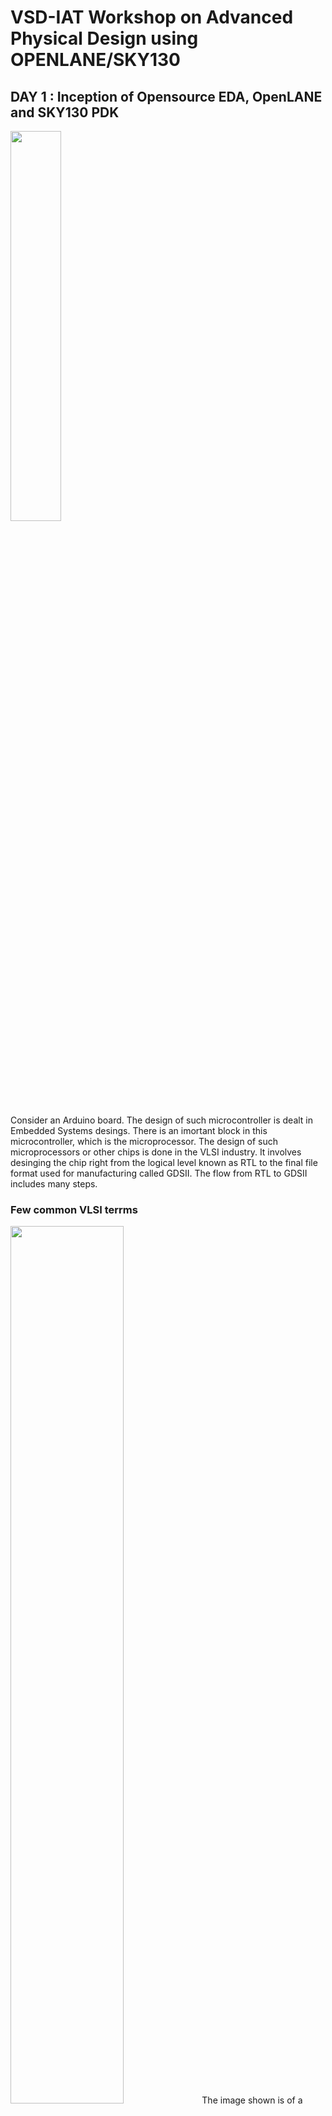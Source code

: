# VSD-IAT Workshop on Advanced Physical Design using OPENLANE/SKY130

## DAY 1 : Inception of Opensource EDA, OpenLANE and SKY130 PDK 
<img src="https://github.com/MayurTA/VSD-IAT_workshop/blob/main/D1_images/Screenshot_2021-01-27_214716.png" width="40%">

Consider an Arduino board. The design of such microcontroller is dealt in Embedded Systems desings. There is an imortant block in this microcontroller, which is the microprocessor. The design of such microprocessors or other chips is done in the VLSI industry. It involves desinging the chip right from the logical level known as RTL to the final file format used for manufacturing called GDSII. The flow from RTL to GDSII includes many steps. 

### Few common VLSI terrms
<img src="https://github.com/MayurTA/VSD-IAT_workshop/blob/main/D1_images/Screenshot_2021-01-27_214454.png" width="60%">
The image shown is of a typical chip.
- The brown border is called __DIE__. It is like the container of the chip.
- The blue are is __PADS__. It contains _pins_ which the chip uses to communicate with the external world. 
- The central black region is the __CORE__. Core is the main part of the chip. It contains different functional blocks that handle all the processes the chip is designed to perform. 
- __IP__ is _Intellectual Property_. It refers to the funcational blocks desinged for a specific purpose. 
- __Foundry__ is the factory like place who provide all the files and data needed to design a chip and even tape it out. 


## DAY 2 : Floorplan and introduction to Library Cells 
### FLOORPLANNING 
#### 1. Defining width and height of Core and Die
First step in the floorplan is to define the dimensions of core and die, which in turn contraints the  dimensions of the SoC and the IPs contained in it. We define two terms in this regard - _Utilization Factor_ and _Aspect Ratio_.

__Utilization Factor__-
Utilization factor gives represents the percentage of the core area occupied by the netlist(with cells abutting each other and excluding the wires). So it is defined as the ratio of Area ocupied by the netlist and Total area of the core. 
                                         
__Aspect Ratio__-
Aspect ratio is the ratio of Height and Width of the core and tells if the core is rectungular or square.

#### 2. Defining locations of pre-placed cells
In the netlist, there will be some portions which repeat many times at different locations. So, we divide the entire netlist into certain blocks so that the repeating blocks can be duplicated easily as and when required. These blocks are placed on the floor before runnning the autommated PnR, and hence the name _pre-placed cells_.Automated tools cannot re locate these pre-placed cells. 

#### 3. Surronding pre-placed cells with de-coupling capacitors


### LAB
 #### __Few useful flags and commands__
- To create runs folder with custom name
```shell
prep -design picorv32 -tag trial_run1
```
  This creates a new runs folder with the name _trial_run1_
- To overwrite default configurations in config.tcl
```shell
prep -design picorv32 -tag trial_run1 -overwrite
```
- To change variables in current run
```
set env(CLOCK_PERIOD) 15.000
```
  Sets the clock period to 15
- To view variables in current run
```
echo $env(CLOCK_PERIOD)
```
 #### __Running floorplan__
```
run_floorplan
```
<img src="https://github.com/MayurTA/VSD-IAT_workshop/blob/main/Images/image.png" width="75%">

After running the above command, a new file named _piorv32a.floorplan.def_ will be created in the directory _runs/trial_run1/results/floorplan/_ which looks like this,

<img src="https://github.com/MayurTA/VSD-IAT_workshop/blob/main/Images/Screenshot%202021-01-23%20150009.png" width="60%">

The DIEAREA variable contains the (x1 y1)(x2 y2) co ordinates where x1,y1 is the lower left vertex and x2,y2 is the upper right vertex of the die. This information can be used to calculate the area of the die. 

 #### __Opening floorplan in MAGIC__
```
magic -T /home/mayurta/Desktop/work/tools/openlane_working_dir/pdks/sky130A/libs.tech/magic/sky130A.tech lef read ../../tmp/merged.lef def read picorv32a.floorplan.def &
```
The above commmand first reads the tech file which is _sky130A.tech_, reads lef file which is _merged.lef_ and def file which is _picorv32a.floorplan.def_.

<img src="https://github.com/MayurTA/VSD-IAT_workshop/blob/main/Images/Screenshot%202021-01-23%20161903.png" width="60%">

In the layout, many i/o pins can be seen at the border of the layout, which are equidistant from each other by default(which can be changed in the _/home/mayurta/Desktop/work/tools/openlane_working_dir/openLANE_flow/configuration/README.md_ file). 

<img src="https://github.com/MayurTA/VSD-IAT_workshop/blob/main/Images/Screenshot%202021-01-23%20162058.png" width="40%">

And many tap cells can be seen all over the layout, whcih connect n-well to Vdd and substrate to ground to prevent _latch-up_. These tap cells are diagonllay equidistant from each other.

<img src="https://github.com/MayurTA/VSD-IAT_workshop/blob/main/Images/Screenshot%202021-01-23%20162218.png" width="40%">

A few standard cells can also been at the lower left corner of the layout. 

<img src="https://github.com/MayurTA/VSD-IAT_workshop/blob/main/Images/Screenshot%202021-01-23%20162346.png"  width = "40%">

#### __Running floorplan__
The following command places all the standard cells pertaning to the netlist, on the floorplan created from the previous step. 
```
run_placement
```
All the checks should be passed as follows,

<img src="https://github.com/MayurTA/VSD-IAT_workshop/blob/main/Images/Screenshot%202021-01-23%20192527.png" width="60%">

#### __Opening floorplan in MAGIC__
Now open the just created _piorv32a.placement.def_ in magic using the command similar to the one from previous step.
```
magic -T /home/mayurta/Desktop/work/tools/openlane_working_dir/pdks/sky130A/libs.tech/magic/sky130A.tech lef read ../../tmp/merged.lef def read picorv32a.placement.def &
```
<img src="https://github.com/MayurTA/VSD-IAT_workshop/blob/main/Images/Screenshot%202021-01-23%20192939.png" width="60%">

<img src="https://github.com/MayurTA/VSD-IAT_workshop/blob/main/Images/Screenshot%202021-01-23%20193030.png" width="60%">

## DAY 3 : Designing library cell using MAGIC layout and ngspice charactereization

### LAB
OBJECTIVE : To perform simulatation and characterization of an inverter and plug it into the _picorv32_.
#### __Setting up the inverter files__
Instead of designing the inverter from scratch, we git clone the folder containing a pre-designed inverter and work with it. The link to be cloned from was already given in the workshop. We first go to the openLANE_flow(openlane) directory and clone the inverter there as follows, 
```
git clone https://github.com/nickson-jose/vsdstdcelldesign.git
```
This command creates a new folder named _vsdstdcelldesign_ inside our _openLANE_flow_ folder.
<img src="https://github.com/MayurTA/VSD-IAT_workshop/blob/main/D3_images/Screenshot2021-01-24123134.png" width="60%">

Now, we copy the tech file into the _vsdstdcelldesign_ directory and open the inverter design with magic. For copying, go to the directory where tech file is present i.e pdks/sky130/libs.tech/magic and use the command `cp sky130A.tech ABSOLUTE_PATH_TO_VSDSTDCELLDESIGN` as follows, 

<img src="https://github.com/MayurTA/VSD-IAT_workshop/blob/main/D3_images/Screenshot2021-01-24123728.png" width="60%">

#### __Opening the inverter in MAGIC__
Now, we can open the inverter in magic by typing,

```
magic -T sky130.tech sky130_inv.mag
```

<img src="https://github.com/MayurTA/VSD-IAT_workshop/blob/main/D3_images/Screenshot2021-01-24124655.png" height="50%">

To simulate the inverter, we need a _.spice_ file corresponding to the _.mag_ file. We first extract the _.mag_ file, whcih creates a _.spice_ file in the same directory.

<img src="https://github.com/MayurTA/VSD-IAT_workshop/blob/main/D3_images/Screenshot2021-01-24171831.png" width="40%">

Then we convert the _.ext_ into _.spice_ including all the parasitics.

<img src="https://github.com/MayurTA/VSD-IAT_workshop/blob/main/D3_images/Screenshot2021-01-24172043.png" width="40%">

<img src="https://github.com/MayurTA/VSD-IAT_workshop/blob/main/D3_images/Screenshot2021-01-24172213.png" width="60%">

Then we edit the _.spice_ file to include model files, define power supply nodes and analysis type.

<img src="https://github.com/MayurTA/VSD-IAT_workshop/blob/main/D3_images/Screenshot2021-01-24194614.png" width="60%">

#### __Runing the simulations in Ngspice__
Next, we run the simlulation by typing, 
```
ngspice sky130_inv.spice
```
<img src="https://github.com/MayurTA/VSD-IAT_workshop/blob/main/D3_images/Screenshot2021-01-24194710.png" width="60%">

To plot the simulation results, 
```
plot y vs time a
```
This plots output(node y) vs time and also the input(node a)..

<img src="https://github.com/MayurTA/VSD-IAT_workshop/blob/main/D3_images/Screenshot2021-01-24_194923.png" width="60%">
Timing characterization of the cell can be performed in ngspice by calculating delays and transition times. 

## DAY 4 : Pre-layout timing analysis and importance of good clock tree
### LAB
MAGIC contains all the detailed information about a cell. For PnR, such detailed information is not necessary. So, we use a different file format __LEF__ for placement and routing stage. LEF( Library Exchange Format) contains only the abstract information about the cell and hence is also used for protecting the IPs. So, before plugging our Inverter into the layout of _picorv32_, we need to convert the _.mag_ file of inverter into _.lef_. 

For routing, certain guidelines are to be strictly followed. Two of such guidelines relevant in our case are,
1) The input and output ports must lie on the intersection of horizontal and vertical tracks
2) Width of the standard cell must be odd multiples of track pitch and height must be odd multiples of vertical track pitch

#### __Verifying the gudidelines and coverting to lef file__
Tracks are like lines used by the PnR to place the metal wires for routing. The track information can be found in the file _tracks.info_ inside the directory _pdks/sky130A/libs.tech/openlane/sky130A_fd_sc_hd_. 

<img src="https://github.com/MayurTA/VSD-IAT_workshop/blob/main/D4_images/Screenshot_2021-01-25_103955.png"  height = "50%">

Each line contains a X(horizontal) or Y(vertical) track info with the first number representing track offset and the second number is track pitch.

To check whether the first guideline is followed by our inverter, we identify the input and output ports and check if they lie on the intersection of tracks of the corresponding metal by aligning the grids in MAGIC layout to that of the tracks using the `grid` command in _tkcon window_. In our case, the porst lie on _licon_ metal, so we align the grid corresponding to those values,
```
grid 0.46um 0.34um 0.23um 0.17um
```
<img src="https://github.com/MayurTA/VSD-IAT_workshop/blob/main/D4_images/Screenshot_2021-01-25_112119.png"  width = "50%">
We see that the ports do lie intersection of tracks. Next the second guideline is also verfified by counting the number of boxes covered the inverter along length and breadth. 

Next we rename the inverter _mag_ file(not necessary) and extract the _lef_ file by typing the command in _tkcon_ window,
```
lef write
```
This creates a new file the same directory.

<img src="https://github.com/MayurTA/VSD-IAT_workshop/blob/main/D4_images/Screenshot_2021-01-25_120208.png"  width = "50%">

#### __Plugging the inverter lef file into picorv32a__

For plugging the inverter into picorv32, wee first copy the inverter _lef_ file into the _src_ directory inside picorcv32.

<img src="https://github.com/MayurTA/VSD-IAT_workshop/blob/main/D4_images/Screenshot_2021-01-25_120435.png"  width = "70%">

We aslo require the tool to map inverter cell design and picorv32. So also copy the library files into src. 

<img src="https://github.com/MayurTA/VSD-IAT_workshop/blob/main/D4_images/Screenshot_2021-01-25_121410.png"  width = "70%">

For Openlane to recognise our inverter inside picorv32, we add the following lines in to the _config.tcl_ file which is inside pirorv32 directory,
 ```
 set ::env(EXTRA_LEFS) [glob $::env(OPENLANE_ROOT)/designs/$::env(DESIGN_NAME)/src/*.lef]
 ```
 We also add these other lines inside the same _config.tcl_ for openlane to recognise the timing information of our inverter,
 
 <img src="https://github.com/MayurTA/VSD-IAT_workshop/blob/main/D4_images/Screenshot_2021-01-25_174238.png "  width = "70%">

 Next we open the Openlane flow, require packages and prep the design. Then we run the following commands in Openlane window so that _lef_ file of our inverter gets addeed to merged lef file. 
 
 ```
 set lefs [glob $::env(DESIGN_DIR)/src/*.lef]
 add_lefs -src $lefs 
 ```
 Then we run the synthesis.
 
 <img src="https://github.com/MayurTA/VSD-IAT_workshop/blob/main/D4_images/Screenshot_2021-01-25_180803.png "  width = "70%">

 There is huge timing violations. Here _wns_ is _worst negative slack_ and _tns_ is _total negative slack_.  So, now we should some changes and make our flow more timing driven.
 We check for three variables(variables in README.md file present inside openLANE_flow/configuration directory):
 - SYNTH_STRATEGY - We try to strike a balance between area and delay by using an appropriate strategy. The default strategy tunrs out to be 2 which is more area driven. So, we set the strategy to 1, which is more delay oriented. This might result in a bit increased area, but delay will be reduced 
 - SYNTH_BUFFERING - This adds buffers to high fan_out lines. It would be better if it is ON
 - SYNTH_SIZING - This varies the size of the cells in the flow. This also is betterr to be ON
 ```
 set ::env(SYNTH_STRATEGY) 1
 set ::env(SYNTH_SIZING) 1
 ```
 Running synthesis again, we find that the area has increased and timing has improved. 
 
 <img src="https://github.com/MayurTA/VSD-IAT_workshop/blob/main/D4_images/Screenshot_2021-01-25_190750.png"  width = "60%">
 
 We once confirm if the inverter did get added into picorv32 by checking the _merged.lef_ in runs/finalrun/tmp.
 
 <img src="https://github.com/MayurTA/VSD-IAT_workshop/blob/main/D4_images/Screenshot_2021-01-25_191747.png"  width = "50%">
 
 Yes! Inverter is found in the picorv32a _merged.lef_. So, next we run floorplan and placement. 
 
 
#### __Timing analysis in OpenSTA__
 Next we try to improve the timing still more by using OpenSTA. Before that we need to set it up first. We need two files with format _.sdc_ and _.conf_, in our case, _my_base.sdc_ and _sta.conf_. These files were already available with us in the _exatras_ directory of the cloned _vsdstdcelldesign_ folder. We copy the _.sdc_ file into _src_ directory of _picorv32a_. Then we modify the contents in _.conf_ as follows, specifying the paths to respective _.lib_ files and _.sdc_ file. 
 
  <img src="https://github.com/MayurTA/VSD-IAT_workshop/blob/main/D4_images/Screenshot_2021-01-26_105216.png"  width = "70%">
  
  The _my_base.sdc_ file in our case looks like this, 
  <img src="https://github.com/MayurTA/VSD-IAT_workshop/blob/main/D4_images/Screenshot_2021-01-26_121935.png"  width = "70%">
 
 And we copy the _.conf_ file into _openLANE_flow_ directory. There we open terminal and type `sta sta.conf`. This opens and runs our timing files in OpenSTA. The results are as follows, 
 
 <img src="https://github.com/MayurTA/VSD-IAT_workshop/blob/main/D4_images/Screenshot_2021-01-25_221613.png"  width = "60%">
 
 By scrolling up, we can see that fanout of the nets are more. We now go back to the openlane window and set `SYNTH_MAX_FANOUT` to 4 and run OpenSTA again. 
 
 <img src="https://github.com/MayurTA/VSD-IAT_workshop/blob/main/D4_images/Screenshot_2021-01-25_223554.png"  width = "60%">
 
 The timing sure has improved. But it is better to get it below -1. Next optimization we perform is, we scroll up and look for nets with _version1_ buffers, having more capacitance and driving more fanouts. We upsize such buffers by replacing them with _version4_ buffers. Here is one such buffer,
 
 <img src="https://github.com/MayurTA/VSD-IAT_workshop/blob/main/D4_images/Screenshot_2021-01-26_105809.png"  width = "60%">
 
 We run the following commands to get more information it and replace and run the analysis again,
 
 <img src="https://github.com/MayurTA/VSD-IAT_workshop/blob/main/D4_images/Screenshot_2021-01-26_110543.png"  width = "60%">
 
 Timing has improved again as expected. 
 
  <img src="https://github.com/MayurTA/VSD-IAT_workshop/blob/main/D4_images/Screenshot_2021-01-26_110855.png"  width = "60%">
  
  The replacing of cells modifies the local copy of netlist. So now we push the changes made to the netlist into the original file present in _picorv32a/runs/finalrun/results/synthesis/_. We use the command `write_verilog location-of-the-verilog-file`.
 We need to keep in mind that the modification has been to the _.v_ file present in synthesis stage and that when we run Openlane again, we should run synthesis again, doing which will undo all the changes done inside OpenSTA stage.
 
Then we run floorplan and placement again as we have modified the netlist. 

#### __Clock tree synthesis__
Clock tree synthesis is performed by TritonCTS. It is run by the following command,
```
run_cts
```

After clock tree synthesis we perform timing analysis again. Instead of running OpenSTA from outside Openlane, we can run it in the flow itself inside Openroad. The following set of commands descride the steps,

#### __Running OpenSTA using OpenRoad__
```
openroad
read_lef location-of-lef                  (i.e. runs/finalrun/tmp/merged.lef
read_def location-of-def                  (i.e runs/finalrun/results/cts/picorv32a.cts.def)
```
After the .lef and .def have been read, we need to create a db 
```
write_db db-name                          (i.e. pico_cts.db)
read_db db-name
```
Then we read other required files
```
read_verilog verilog-file-location        (i.e. finalrun/results/synthesis/picorv32a.synthesis_cts.v)
read_liberty $::env(LIB_SYNTH_COMPLETE)
link_design design-name                   (i.e. picorv32a)
read_sdc location-of-sdc                  (i.e. /openLANE_flow/designs/picorv32a/src/my_base.sdc)
set_propagated_clocks [all_clocks]
report_checks -path_delay min_max -format full_clock_expanded -digits 4
```
<img src="https://github.com/MayurTA/VSD-IAT_workshop/blob/main/D4_images/Screenshot_2021-01-26_163821.png"  width = "60%">
